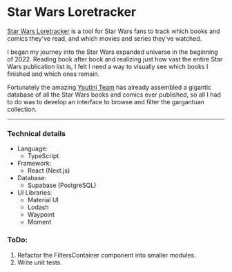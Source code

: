# Star Wars Loretracker

[Star Wars Loretracker](https://star-wars-loretracker.vercel.app/) is a tool for Star Wars fans to track which books and comics they've read, and which movies and series they've watched.

I began my journey into the Star Wars expanded universe in the beginning of 2022. Reading book after book and realizing just how vast the entire Star Wars publication list is, I felt I need a way to visually see which books I finished and which ones remain.

Fortunately the amazing [Youtini Team](https://youtini.com) has already assembled a gigantic database of all the Star Wars books and comics ever published, so all I had to do was to develop an interface to browse and filter the gargantuan collection.

---

### Technical details

- Language:
  - TypeScript
- Framework:
  - React (Next.js)
- Database:
  - Supabase (PostgreSQL)
- UI Libraries:
  - Material UI
  - Lodash
  - Waypoint
  - Moment

### ToDo:

1. Refactor the FiltersContainer component into smaller modules.
2. Write unit tests.

